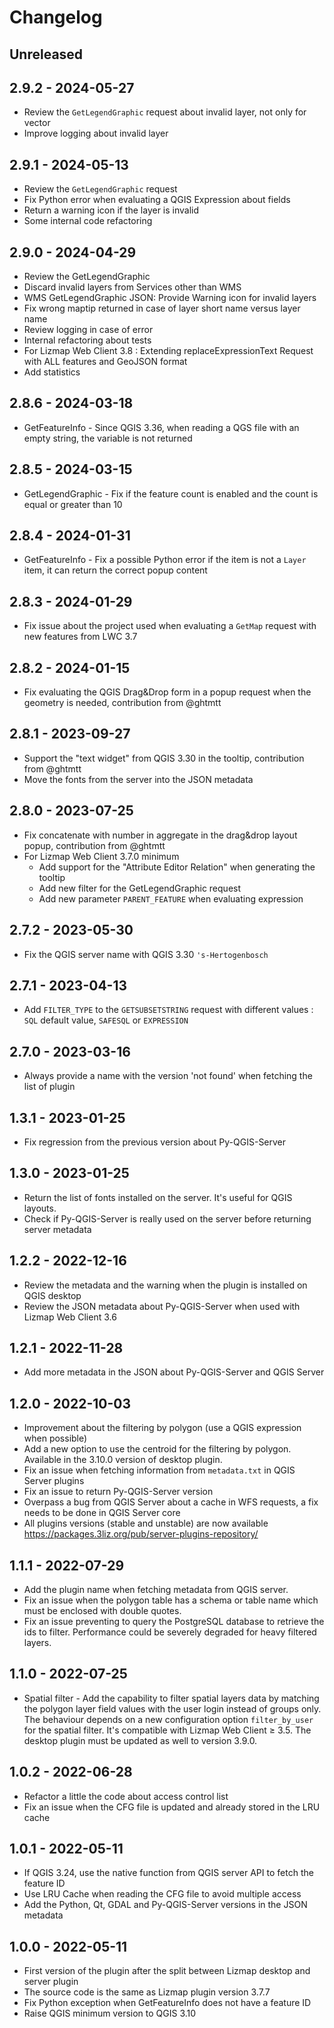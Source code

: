 # Changelog

## Unreleased

## 2.9.2 - 2024-05-27

* Review the `GetLegendGraphic` request about invalid layer, not only for vector
* Improve logging about invalid layer

## 2.9.1 - 2024-05-13

* Review the `GetLegendGraphic` request
* Fix Python error when evaluating a QGIS Expression about fields
* Return a warning icon if the layer is invalid
* Some internal code refactoring

## 2.9.0 - 2024-04-29

* Review the GetLegendGraphic
* Discard invalid layers from Services other than WMS
* WMS GetLegendGraphic JSON: Provide Warning icon for invalid layers
* Fix wrong maptip returned in case of layer short name versus layer name
* Review logging in case of error
* Internal refactoring about tests
* For Lizmap Web Client 3.8 : Extending replaceExpressionText Request with ALL features and GeoJSON format
* Add statistics

## 2.8.6 - 2024-03-18

* GetFeatureInfo - Since QGIS 3.36, when reading a QGS file with an empty string, the variable is not returned

## 2.8.5 - 2024-03-15

* GetLegendGraphic - Fix if the feature count is enabled and the count is equal or greater than 10

## 2.8.4 - 2024-01-31

* GetFeatureInfo - Fix a possible Python error if the item is not a `Layer` item, it can return the correct popup content

## 2.8.3 - 2024-01-29

* Fix issue about the project used when evaluating a `GetMap` request with new features from LWC 3.7

## 2.8.2 - 2024-01-15

* Fix evaluating the QGIS Drag&Drop form in a popup request when the geometry is needed, contribution from @ghtmtt

## 2.8.1 - 2023-09-27

* Support the "text widget" from QGIS 3.30 in the tooltip, contribution from @ghtmtt
* Move the fonts from the server into the JSON metadata

## 2.8.0 - 2023-07-25

* Fix concatenate with number in aggregate in the drag&drop layout popup, contribution from @ghtmtt
* For Lizmap Web Client 3.7.0 minimum
  * Add support for the "Attribute Editor Relation" when generating the tooltip
  * Add new filter for the GetLegendGraphic request
  * Add new parameter `PARENT_FEATURE` when evaluating expression

## 2.7.2 - 2023-05-30

* Fix the QGIS server name with QGIS 3.30 `'s-Hertogenbosch`

## 2.7.1 - 2023-04-13

* Add `FILTER_TYPE` to the `GETSUBSETSTRING` request with different values : `SQL` default value, `SAFESQL` or `EXPRESSION`

## 2.7.0 - 2023-03-16

* Always provide a name with the version 'not found' when fetching the list of plugin

## 1.3.1 - 2023-01-25

* Fix regression from the previous version about Py-QGIS-Server

## 1.3.0 - 2023-01-25

* Return the list of fonts installed on the server. It's useful for QGIS layouts.
* Check if Py-QGIS-Server is really used on the server before returning server metadata

## 1.2.2 - 2022-12-16

* Review the metadata and the warning when the plugin is installed on QGIS desktop
* Review the JSON metadata about Py-QGIS-Server when used with Lizmap Web Client 3.6

## 1.2.1 - 2022-11-28

* Add more metadata in the JSON about Py-QGIS-Server and QGIS Server

## 1.2.0 - 2022-10-03

* Improvement about the filtering by polygon (use a QGIS expression when possible)
* Add a new option to use the centroid for the filtering by polygon. Available in the 3.10.0 version of desktop plugin.
* Fix an issue when fetching information from `metadata.txt` in QGIS Server plugins
* Fix an issue to return Py-QGIS-Server version
* Overpass a bug from QGIS Server about a cache in WFS requests, a fix needs to be done in QGIS Server core
* All plugins versions (stable and unstable) are now available https://packages.3liz.org/pub/server-plugins-repository/

## 1.1.1 - 2022-07-29

* Add the plugin name when fetching metadata from QGIS server.
* Fix an issue when the polygon table has a schema or table name which must be enclosed with double quotes.
* Fix an issue preventing to query the PostgreSQL database to retrieve the ids to filter. Performance could be severely
  degraded for heavy filtered layers.

## 1.1.0 - 2022-07-25

* Spatial filter - Add the capability to filter spatial layers data by matching the polygon layer field values with the
  user login instead of groups only. The behaviour depends on a new configuration option `filter_by_user` for the spatial
  filter. It's compatible with Lizmap Web Client ≥ 3.5. The desktop plugin must be updated as well to version 3.9.0.

## 1.0.2 - 2022-06-28

* Refactor a little the code about access control list
* Fix an issue when the CFG file is updated and already stored in the LRU cache

## 1.0.1 - 2022-05-11

* If QGIS 3.24, use the native function from QGIS server API to fetch the feature ID
* Use LRU Cache when reading the CFG file to avoid multiple access
* Add the Python, Qt, GDAL and Py-QGIS-Server versions in the JSON metadata

## 1.0.0 - 2022-05-11

* First version of the plugin after the split between Lizmap desktop and server plugin
* The source code is the same as Lizmap plugin version 3.7.7
* Fix Python exception when GetFeatureInfo does not have a feature ID
* Raise QGIS minimum version to QGIS 3.10
